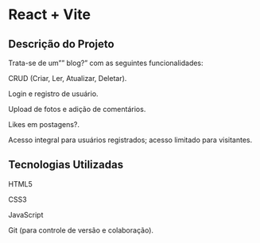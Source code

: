 # React + Vite

## Descrição do Projeto

Trata-se de um”” blog?” com as seguintes funcionalidades:

CRUD (Criar, Ler, Atualizar, Deletar).

Login e registro de usuário.

Upload de fotos e adição de comentários.

Likes em postagens?.

Acesso integral para usuários registrados; acesso limitado para visitantes.

## Tecnologias Utilizadas

HTML5

CSS3

JavaScript

Git (para controle de versão e colaboração).